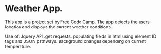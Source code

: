 # Weather App.

This app is a project set by Free Code Camp.  The app detects the users location and displays the current weather conditions.

Use of:
Jquery API .get requests.
populating fields in html using element ID tags and JSON pathways.
Background changes depending on current temperature.
